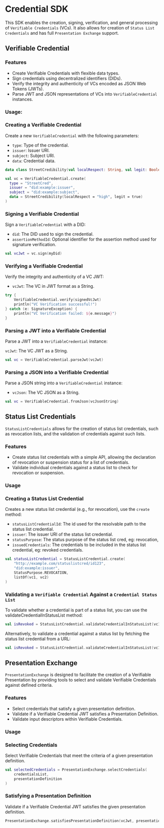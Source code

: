 # Credential SDK

This SDK enables the creation, signing, verification, and general processing of `Verifiable Credentials` (VCs). It also allows for creation of `Status List Credentials` and has full `Presentation Exchange` support.

## Verifiable Credential

### Features

- Create Verifiable Credentials with flexible data types.
- Sign credentials using decentralized identifiers (DIDs).
- Verify the integrity and authenticity of VCs encoded as JSON Web Tokens (JWTs).
- Parse JWT and JSON representations of VCs into `VerifiableCredential` instances.

### Usage:
### Creating a Verifiable Credential

Create a new `VerifiableCredential` with the following parameters:

- `type`: Type of the credential.
- `issuer`: Issuer URI.
- `subject`: Subject URI.
- `data`: Credential data.

```kotlin
data class StreetCredibility(val localRespect: String, val legit: Boolean)

val vc = VerifiableCredential.create(
  type = "StreetCred",
  issuer = "did:example:issuer",
  subject = "did:example:subject",
  data = StreetCredibility(localRespect = "high", legit = true)
)
```

### Signing a Verifiable Credential
Sign a `VerifiableCredential` with a DID:

- `did`: The DID used to sign the credential.
- `assertionMethodId`: Optional identifier for the assertion method used for signature verification.

```kotlin
val vcJwt = vc.sign(myDid)
```

### Verifying a Verifiable Credential
Verify the integrity and authenticity of a VC JWT:

- `vcJwt`: The VC in JWT format as a String.
```kotlin
try {
    VerifiableCredential.verify(signedVcJwt)
    println("VC Verification successful!")
} catch (e: SignatureException) {
    println("VC Verification failed: ${e.message}")
}
```

### Parsing a JWT into a Verifiable Credential
Parse a JWT into a `VerifiableCredential` instance:

`vcJwt`: The VC JWT as a String.

```kotlin
val vc = VerifiableCredential.parseJwt(vcJwt)
```

### Parsing a JSON into a Verifiable Credential
Parse a JSON string into a `VerifiableCredential` instance:

- `vcJson`: The VC JSON as a String.

```kotlin
val vc = VerifiableCredential.fromJson(vcJsonString)
```


## Status List Credentials

`StatusListCredentials` allows for the creation of status list credentials, such as revocation lists, and the validation of credentials against such lists.

### Features

- Create status list credentials with a simple API, allowing the declaration of revocation or suspension status for a list of credentials.
- Validate individual credentials against a status list to check for revocation or suspension.

### Usage

### Creating a Status List Credential

Creates a new status list credential (e.g., for revocation), use the `create` method:

- `statusListCredentialId`: The id used for the resolvable path to the status list credential.
- `issuer`: The issuer URI of the status list credential.
- `statusPurpose`: The status purpose of the status list cred, eg: revocation,
- `issuedCredentials`: The credentials to be included in the status list credential, eg: revoked credentials.

```kotlin
val statusListCredential = StatusListCredential.create(
    "http://example.com/statuslistcred/id123",
    "did:example:issuer",
    StatusPurpose.REVOCATION,
    listOf(vc1, vc2)
)
```

### Validating a `Verifiable Credential` Against a `Credential Status List`
To validate whether a credential is part of a status list, you can use the validateCredentialInStatusList method:

```kotlin
val isRevoked = StatusListCredential.validateCredentialInStatusList(vc1, statusListCredential)
```

Alternatively, to validate a credential against a status list by fetching the status list credential from a URL:

```kotlin
val isRevoked = StatusListCredential.validateCredentialInStatusList(vc1)
```

## Presentation Exchange

`PresentationExchange` is designed to facilitate the creation of a Verifiable Presentation by providing tools to select and validate Verifiable Credentials against defined criteria.

### Features

- Select credentials that satisfy a given presentation definition.
- Validate if a Verifiable Credential JWT satisfies a Presentation Definition.
- Validate input descriptors within Verifiable Credentials.


### Usage

### Selecting Credentials
Select Verifiable Credentials that meet the criteria of a given presentation definition.

```kotlin
val selectedCredentials = PresentationExchange.selectCredentials(
    credentialsList,
    presentationDefinition
)
```

### Satisfying a Presentation Definition
Validate if a Verifiable Credential JWT satisfies the given presentation definition.

```kotlin 
PresentationExchange.satisfiesPresentationDefinition(vcJwt, presentationDefinition)
```